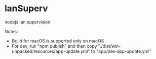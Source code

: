 # lanSuperv
nodejs lan supervision


Notes: 
- Build for macOS is supported only on macOS
- For dev, run "npm publish" and then copy "./dist/win-unpacked/resources/app-update.yml" to "app/dev-app-update.yml"
